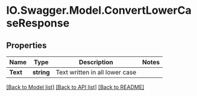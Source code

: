 # IO.Swagger.Model.ConvertLowerCaseResponse
## Properties

Name | Type | Description | Notes
------------ | ------------- | ------------- | -------------
**Text** | **string** | Text written in all lower case | 

[[Back to Model list]](../README.md#documentation-for-models) [[Back to API list]](../README.md#documentation-for-api-endpoints) [[Back to README]](../README.md)

